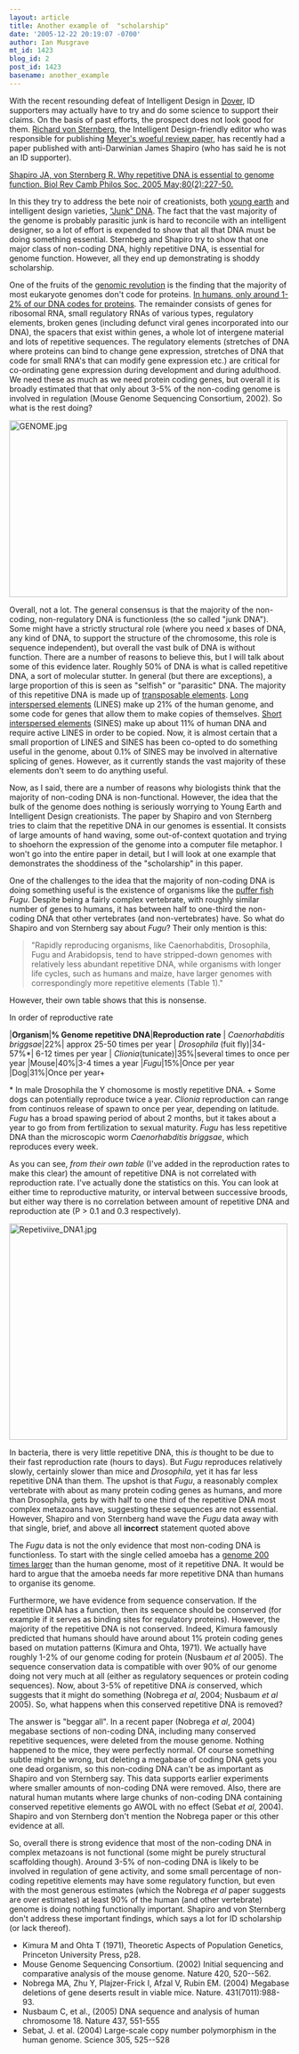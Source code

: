 ```yaml
---
layout: article
title: Another example of  "scholarship"
date: '2005-12-22 20:19:07 -0700'
author: Ian Musgrave
mt_id: 1423
blog_id: 2
post_id: 1423
basename: another_example
---
```

With the recent resounding defeat of Intelligent Design in [Dover](/archives/2005/12/waterloo-in-dov.html), ID supporters may actually have to try and do some science to support their claims. On the basis of past efforts, the prospect does not look good for them. [Richard von Sternberg](/archives/2005/08/sternberg-compl.html), the Intelligent Design-friendly editor who was responsible for publishing [Meyer's woeful review paper](http://www.pandasthumb.org/pt-archives/000430.html), has recently had a paper published with anti-Darwinian James Shapiro (who has said he is not an ID supporter).

[Shapiro JA, von Sternberg R. Why repetitive DNA is essential to genome function. Biol Rev Camb Philos Soc. 2005 May;80(2):227-50.](http://www.elowitz.caltech.edu/public/jerusalem%20winter%20school/Shapiro/RepDNAEss.Revised.text.pdf)

In this they try to address the bete noir of creationists, both [young earth](http://www.godandscience.org/evolution/junkdna.html) and intelligent design varieties, ["Junk" DNA](http://en.wikipedia.org/wiki/Junk_DNA). The fact that the vast majority of the genome is probably parasitic junk is hard to reconcile with an intelligent designer, so a lot of effort is expended to show that all that DNA must be doing something essential. Sternberg and Shapiro try to show that one major class of non-coding DNA, highly repetitive DNA, is essential for genome function. However, all they end up demonstrating is shoddy scholarship.

One of the fruits of the [genomic revolution](http://www.ornl.gov/sci/techresources/Human_Genome/home.shtml) is the finding that the majority of most eukaryote genomes don't code for proteins. [In humans, only around 1-2% of our DNA codes for proteins](http://www.nature.com/cgi-taf/DynaPage.taf?file=/nature/journal/v409/n6822/full/409860a0_fs.html). The remainder consists of genes for ribosomal RNA, small regulatory RNAs of various types, regulatory elements, broken genes (including defunct viral genes incorporated into our DNA), the spacers that exist within genes, a whole lot of intergene material and lots of repetitive sequences. The regulatory elements (stretches of DNA where proteins can bind to change gene expression, stretches of DNA that code for small RNA's that can modify gene expression etc.) are critical for co-ordinating gene expression during development and during adulthood. We need these as much as we need protein coding genes, but overall it is broadly estimated that that only about 3-5% of the non-coding genome is involved in regulation (Mouse Genome Sequencing Consortium, 2002). So what is the rest doing?

<img src="/PT/uploads/2006/GENOME.jpg" alt="GENOME.jpg" width="500" height="318" />

Overall, not a lot. The general consensus is that the majority of the non-coding, non-regulatory DNA is functionless (the so called "junk DNA"). Some might have a strictly structural role (where you need x bases of DNA, any kind of DNA, to support the structure of the chromosome, this role is sequence independent), but overall the vast bulk of DNA is without function. There are a number of reasons to believe this, but I will talk about some of this evidence later. Roughly 50% of DNA is what is called repetitive DNA, a sort of molecular stutter. In general (but there are exceptions), a large proportion of this is seen as "selfish" or "parasitic" DNA. The majority of this repetitive DNA is made up of [transposable elements](http://users.rcn.com/jkimball.ma.ultranet/BiologyPages/T/Transposons.html). [Long interspersed elements](http://users.rcn.com/jkimball.ma.ultranet/BiologyPages/T/Transposons.html#LINES_(Long_interspersed_elements)) (LINES) make up 21% of the human genome, and some code for genes that allow them to make copies of themselves. [Short interspersed elements](http://users.rcn.com/jkimball.ma.ultranet/BiologyPages/T/Transposons.html#SINES_(Short_interspersed_elements)) (SINES) make up about 11% of human DNA and require active LINES in order to be copied. Now, it is almost certain that a small proportion of LINES and SINES has been co-opted to do something useful in the genome, about 0.1% of SINES may be involved in alternative splicing of genes. However, as it currently stands the vast majority of these elements don't seem to do anything useful.

Now, as I said, there are a number of reasons why biologists think that the majority of non-coding DNA is non-functional. However, the idea that the bulk of the genome does nothing is seriously worrying to Young Earth and Intelligent Design creationists. The paper by Shapiro and von Sternberg tries to claim that the repetitive DNA in our genomes is essential. It consists of large amounts of hand waving, some out-of-context quotation and trying to shoehorn the expression of the genome into a computer file metaphor. I won't go into the entire paper in detail, but I will look at one example that demonstrates the shoddiness of the "scholarship" in this paper.

One of the challenges to the idea that the majority of non-coding DNA is doing something useful is the existence of organisms like the [puffer fish](http://www.genomenewsnetwork.org/articles/11_01/Pufferfish_sequenced.shtml) _Fugu_. Despite being a fairly complex vertebrate, with roughly similar number of genes to humans, it has between half to one-third the non-coding DNA that other vertebrates (and non-vertebrates) have. So what do Shapiro and von Sternberg say about _Fugu_? Their only mention is this:

> "Rapidly reproducing organisms, like Caenorhabditis, Drosophila, Fugu and Arabidopsis, tend to have stripped-down genomes with relatively less abundant repetitive DNA, while organisms with longer life cycles, such as humans and maize, have larger genomes with correspondingly more repetitive elements (Table 1)." 

However, their own table shows that this is nonsense.

In order of reproductive rate


|**Organism**|**% Genome repetitive DNA**|**Reproduction rate**
| _Caenorhabditis briggsae_|22%| approx 25-50 times per year 
| _Drosophila_ (fuit fly)|34-57%\*| 6-12 times per year 
| _Clionia_(tunicate)|35%|several times to once per year
|Mouse|40%|3-4 times a year
|_Fugu_|15%|Once per year
|Dog|31%|Once per year+



\* In male Drosophila the Y chomosome is mostly repetitive DNA. + Some dogs can potentially reproduce twice a year. _Clionia_ reproduction can range from continuos release of spawn to once per year, depending on latitude. _Fugu_ has a broad spawing period of about 2 months, but it takes about a year to go from from fertilization to sexual maturity. _Fugu_ has less repetitive DNA than the microscopic worm _Caenorhabditis briggsae_, which reproduces every week.

As you can see, _from their own table_ (I've added in the reproduction rates to make this clear) the amount of repetitive DNA is not correlated with reproduction rate. I've actually done the statistics on this. You can look at either time to reproductive maturity, or interval between successive broods, but either way there is no correlation between amount of repetitive DNA and reproduction ate (P &gt; 0.1 and 0.3 respectively). 

[<img src="/PT/uploads/2006/Repetiviive_DNA1-thumb.jpg" alt="Repetiviive_DNA1.jpg" width="500" height="389" />](/uploads/2006/Repetiviive_DNA1.jpg)

In bacteria, there is very little repetitive DNA, this _is_ thought to be due to their fast reproduction rate (hours to days). But _Fugu_ reproduces relatively slowly, certainly slower than mice and _Drosophila_, yet it has far less repetitive DNA than them. The upshot is that _Fugu_, a reasonably complex vertebrate with about as many protein coding genes as humans, and more than Drosophila, gets by with half to one third of the repetitive DNA most complex metazoans have, suggesting these sequences are not essential. However, Shapiro and von Sternberg hand wave the _Fugu_ data away with that single, brief, and above all **incorrect** statement quoted above

The _Fugu_ data is not the only evidence that most non-coding DNA is functionless. To start with the single celled amoeba has a [genome 200 times larger](http://eebweb.arizona.edu/courses/Ecol435_535/Nov9.htm) than the human genome, most of it repetitive DNA. It would be hard to argue that the amoeba needs far more repetitive DNA than humans to organise its genome.

Furthermore, we have evidence from sequence conservation. If the repetitive DNA has a function, then its sequence should be conserved (for example if it serves as binding sites for regulatory proteins). However, the majority of the repetitive DNA is not conserved. Indeed, Kimura famously predicted that humans should have around about 1% protein coding genes based on mutation patterns (Kimura and Ohta, 1971). We actually have roughly 1-2% of our genome coding for protein (Nusbaum _et al_ 2005). The sequence conservation data is compatible with over 90% of our genome doing not very much at all (either as regulatory sequences or protein coding sequences).  Now, about 3-5% of repetitive DNA _is_ conserved, which suggests that it might do something (Nobrega _et al_, 2004; Nusbaum _et al_ 2005). So, what happens when this conserved repetitive DNA is removed?

The answer is "beggar all". In a recent paper (Nobrega _et al_, 2004) megabase sections of non-coding DNA, including many conserved repetitive sequences, were deleted from the mouse genome. Nothing happened to the mice, they were perfectly normal. Of course something subtle might be wrong, but deleting a megabase of coding DNA gets you one dead organism, so this non-coding DNA can't be as important as Shapiro and von Sternberg say.  This data supports earlier experiments where smaller amounts of non-coding DNA were removed. Also, there are natural human mutants where large chunks of non-coding DNA containing conserved repetitive elements go AWOL with no effect (Sebat _et al_, 2004). Shapiro and von Sternberg don't mention the Nobrega paper or this other evidence at all.

So, overall there is strong evidence that most of the non-coding DNA in complex metazoans is not functional (some might be purely structural scaffolding though). Around 3-5% of non-coding DNA is likely to be involved in regulation of gene activity, and some small percentage of non-coding repetitive elements may have some regulatory function, but even with the most generous estimates (which the Nobrega _et al_ paper suggests are over estimates) at least 90% of the human (and other vertebrate) genome is doing nothing functionally important. Shapiro and von Sternberg don't address these important findings, which says a lot for ID scholarship (or lack thereof).


* Kimura M and Ohta T (1971), Theoretic Aspects of Population Genetics, Princeton University Press, p28.
* Mouse Genome Sequencing Consortium. (2002) Initial sequencing and comparative analysis of the mouse genome. Nature 420, 520--562.
* Nobrega MA, Zhu Y, Plajzer-Frick I, Afzal V, Rubin EM. (2004) Megabase deletions of gene deserts result in viable mice. Nature. 431(7011):988-93.
* Nusbaum C, et al., (2005) DNA sequence and analysis of human chromosome 18. Nature 437, 551-555
*  Sebat, J. et al. (2004) Large-scale copy number polymorphism in the human genome. Science 305, 525--528
